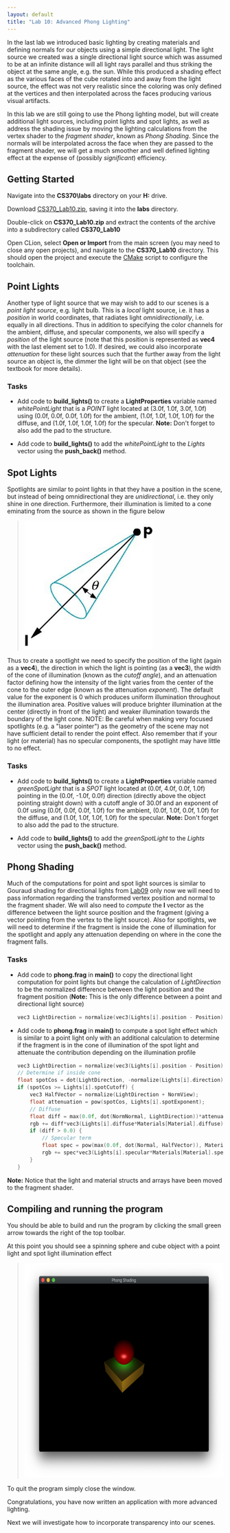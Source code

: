 ```yaml
---
layout: default
title: "Lab 10: Advanced Phong Lighting"
---
```


In the last lab we introduced basic lighting by creating materials and defining normals for our objects using a simple directional light. The light source we created was a single directional light source which was assumed to be at an infinite distance will all light rays parallel and thus striking the object at the same angle, e.g. the sun. While this produced a shading effect as the various faces of the cube rotated into and away from the light source, the effect was not very realistic since the coloring was only defined at the vertices and then interpolated across the faces producing various visual artifacts.

In this lab we are still going to use the Phong lighting model, but will create additional light sources, including point lights and spot lights, as well as address the shading issue by moving the lighting calculations from the vertex shader to the *fragment shader*, known as *Phong Shading*. Since the normals will be interpolated across the face when they are passed to the fragment shader, we will get a much smoother and well defined lighting effect at the expense of (possibly *significant*) efficiency.

## Getting Started

Navigate into the **CS370\labs** directory on your **H:** drive.

Download [CS370\_Lab10.zip](src/CS370_Lab10.zip), saving it into the **labs** directory.

Double-click on **CS370\_Lab10.zip** and extract the contents of the archive into a subdirectory called **CS370\_Lab10**

Open CLion, select **Open or Import** from the main screen (you may need to close any open projects), and navigate to the **CS370\_Lab10** directory. This should open the project and execute the [CMake](https://cmake.org) script to configure the toolchain.

## Point Lights

Another type of light source that we may wish to add to our scenes is a *point light source*, e.g. light bulb. This is a *local* light source, i.e. it has a *position* in world coordinates, that radiates light *omnidirectionally*, i.e. equally in all directions. Thus in addition to specifying the color channels for the ambient, diffuse, and specular components, we also will specify a *position* of the light source (note that this position is represented as **vec4** with the last element set to 1.0). If desired, we could also incorporate *attenuation* for these light sources such that the further away from the light source an object is, the dimmer the light will be on that object (see the textbook for more details).

### Tasks

- Add code to **build\_lights()** to create a **LightProperties** variable named *whitePointLight* that is a *POINT* light located at (3.0f, 1.0f, 3.0f, 1.0f) using (0.0f, 0.0f, 0.0f, 1.0f) for the ambient, (1.0f, 1.0f, 1.0f, 1.0f) for the diffuse, and (1.0f, 1.0f, 1.0f, 1.0f) for the specular. **Note:** Don't forget to also add the pad to the structure.

- Add code to **build\_lights()** to add the *whitePointLight* to the *Lights* vector using the **push\_back()** method.

## Spot Lights

Spotlights are similar to point lights in that they have a position in the scene, but instead of being omnidirectional they are *unidirectional*, i.e. they only shine in one direction. Furthermore, their illumination is limited to a cone eminating from the source as shown in the figure below

> <img src="images/lab10/Spotlight.png" alt="Spot Light" height="300"/>

Thus to create a spotlight we need to specify the position of the light (again as a **vec4**), the direction in which the light is pointing (as a **vec3**), the width of the cone of illumination (known as the *cutoff angle*), and an attenuation factor defining how the intensity of the light varies from the center of the cone to the outer edge (known as the attenuation *exponent*). The default value for the exponent is 0 which produces uniform illumination throughout the illumination area. Positive values will produce brighter illumination at the center (directly in front of the light) and weaker illumination towards the boundary of the light cone. NOTE: Be careful when making very focused spotlights (e.g. a "laser pointer") as the geometry of the scene may not have sufficient detail to render the point effect. Also remember that if your light (or material) has no specular components, the spotlight may have little to no effect.

### Tasks

- Add code to **build\_lights()** to create a **LightProperties** variable named *greenSpotLight* that is a *SPOT* light located at (0.0f, 4.0f, 0.0f, 1.0f) pointing in the (0.0f, -1.0f, 0.0f) direction (directly above the object pointing straight down) with a cutoff angle of 30.0f and an exponent of 0.0f using (0.0f, 0.0f, 0.0f, 1.0f) for the ambient, (0.0f, 1.0f, 0.0f, 1.0f) for the diffuse, and (1.0f, 1.0f, 1.0f, 1.0f) for the specular. **Note:** Don't forget to also add the pad to the structure.

- Add code to **build\_lights()** to add the *greenSpotLight* to the *Lights* vector using the **push\_back()** method.

## Phong Shading

Much of the computations for point and spot light sources is similar to Gouraud shading for directional lights from [Lab09](lab09.html) only now we will need to pass information regarding the transformed vertex position and normal to the fragment shader. We will also need to *compute* the **l** vector as the difference between the light source position and the fragment (giving a vector pointing from the vertex to the light source). Also for spotlights, we will need to determine if the fragment is inside the cone of illumination for the spotlight and apply any attenuation depending on where in the cone the fragment falls.

### Tasks

- Add code to **phong.frag** in **main()** to copy the directional light computation for point lights but change the calculation of *LightDirection* to be the normalized difference between the light position and the fragment position (**Note:** This is the only difference between a point and directional light source)

    ```cpp
	vec3 LightDirection = normalize(vec3(Lights[i].position - Position));
	```

- Add code to **phong.frag** in **main()** to compute a spot light effect which is similar to a point light only with an additional calculation to determine if the fragment is in the cone of illumination of the spot light and attenuate the contribution depending on the illumination profile

    ```cpp
	vec3 LightDirection = normalize(vec3(Lights[i].position - Position));
	// Determine if inside cone
	float spotCos = dot(LightDirection, -normalize(Lights[i].direction));
	if (spotCos >= Lights[i].spotCutoff) {
		vec3 HalfVector = normalize(LightDirection + NormView);
		float attenuation = pow(spotCos, Lights[i].spotExponent);
		// Diffuse
		float diff = max(0.0f, dot(NormNormal, LightDirection))*attenuation;
		rgb += diff*vec3(Lights[i].diffuse*Materials[Material].diffuse);
		if (diff > 0.0) {
			// Specular term
			float spec = pow(max(0.0f, dot(Normal, HalfVector)), Materials[Material].shininess)*attenuation;
			rgb += spec*vec3(Lights[i].specular*Materials[Material].specular);
		}
	}
	```

**Note:** Notice that the light and material structs and arrays have been moved to the fragment shader.

## Compiling and running the program

You should be able to build and run the program by clicking the small green arrow towards the right of the top toolbar.

At this point you should see a spinning sphere and cube object with a point light and spot light illumination effect

> <img src="images/lab10/phongScene.png" alt="Phong Scene Window" height="500"/>

To quit the program simply close the window.

Congratulations, you have now written an application with more advanced lighting.

Next we will investigate how to incorporate transparency into our scenes.
